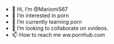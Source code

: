 - 👋 Hi, I’m @Mariomi567
- 👀 I’m interested in porn
- 🌱 I’m currently learning porn
- 💞️ I’m looking to collaborate on xvideos.
- 📫 How to reach me ww.pornhub.com

<!---
Mariomi567/Mariomi567 is a ✨ special ✨ repository because its `README.md` (this file) appears on your GitHub profile.
You can click the Preview link to take a look at your changes.
--->
